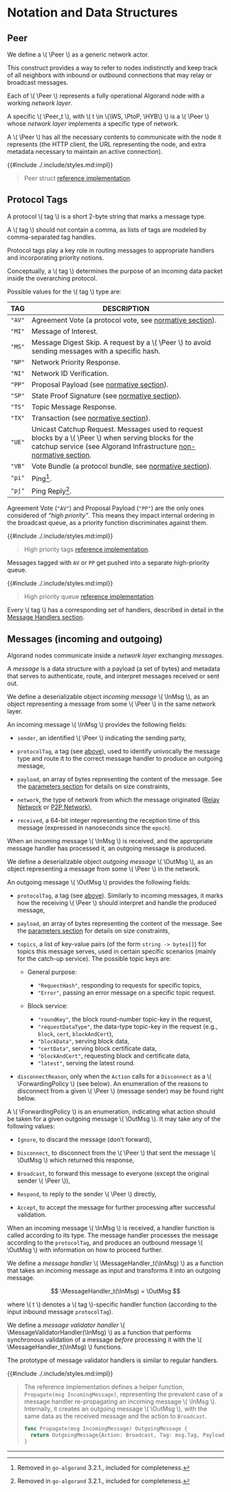$$
\newcommand \Peer {\mathrm{Peer}}
\newcommand \WS {\mathrm{WS}}
\newcommand \PtoP {\mathrm{P2P}}
\newcommand \HYB {\mathrm{HYB}}
\newcommand \tag {\mathrm{tag}}
\newcommand \InMsg {\ast\texttt{M}}
\newcommand \OutMsg {\texttt{M}\ast}
\newcommand \MessageHandler {\mathrm{MH}}
\newcommand \MessageValidatorHandler {\mathrm{MV}_h}
\newcommand \ForwardingPolicy {\mathrm{ForwardingPolicy}}
$$

# Notation and Data Structures

## Peer

We define a \\( \Peer \\) as a generic network actor.

This construct provides a way to refer to nodes indistinctly and keep track of all
neighbors with inbound or outbound connections that may relay or broadcast messages.

Each of \\( \Peer \\) represents a fully operational Algorand node with a working _network layer_.

A specific \\( \Peer_t \\), with \\( t \in \\{\WS, \PtoP, \HYB\\} \\) is a \\( \Peer \\)
whose _network layer_ implements a specific type of network.

A \\( \Peer \\) has all the necessary contents to communicate with the node it represents
(the HTTP client, the URL representing the node, and extra metadata necessary to maintain an active connection).

{{#include ./.include/styles.md:impl}}
> Peer struct [reference implementation](https://github.com/algorand/go-algorand/blob/df0613a04432494d0f437433dd1efd02481db838/network/wsPeer.go#L177).

## Protocol Tags

A protocol \\( tag \\) is a short 2-byte string that marks a message type.

A \\( tag \\) should not contain a comma, as lists of tags are modeled by comma-separated
tag handles.

Protocol tags play a key role in routing messages to appropriate handlers and incorporating
priority notions.

Conceptually, a \\( tag \\) determines the purpose of an incoming data packet inside
the overarching protocol.

Possible values for the \\( tag \\) type are:

|  TAG   | DESCRIPTION                                                                                                                                                                                                              |
|:------:|--------------------------------------------------------------------------------------------------------------------------------------------------------------------------------------------------------------------------|
| `"AV"` | Agreement Vote (a protocol vote, see [normative section](./abft.md#votes)).                                                                                                                                              |
| `"MI"` | Message of Interest.                                                                                                                                                                                                     |
| `"MS"` | Message Digest Skip. A request by a \\( \Peer \\) to avoid sending messages with a specific hash.                                                                                                                        |
| `"NP"` | Network Priority Response.                                                                                                                                                                                               |
| `"NI"` | Network ID Verification.                                                                                                                                                                                                 |
| `"PP"` | Proposal Payload (see [normative section](./abft.md#proposals)).                                                                                                                                                         |
| `"SP"` | State Proof Signature (see [normative section](./crypto.md#signature-format)).                                                                                                                                           |
| `"TS"` | Topic Message Response.                                                                                                                                                                                                  |
| `"TX"` | Transaction (see [normative section](./ledger.md#transactions)).                                                                                                                                                         |
| `"UE"` | Unicast Catchup Request. Messages used to request blocks by a \\( \Peer \\) when serving blocks for the catchup service (see Algorand Infrastructure [non-normative section](./infrastructure-overview.md#node-catchup). |
| `"VB"` | Vote Bundle (a protocol bundle, see [normative section](./abft.md#bundles)).                                                                                                                                             |
| `"pi"` | Ping[^1].                                                                                                                                                                                                                |
| `"pj"` | Ping Reply[^1].                                                                                                                                                                                                          |

Agreement Vote (`"AV"`) and Proposal Payload (`"PP"`) are the only ones considered
of _“high priority”_. This means they impact internal ordering in the broadcast
queue, as a priority function discriminates against them.

{{#include ./.include/styles.md:impl}}
> High priority tags [reference implementation](https://github.com/algorand/go-algorand/blob/ce9b2b0870043ef9d89be9ccf5cda0c42e3af70c/network/gossipNode.go#L140C6-L140C21).

Messages tagged with `AV` or `PP` get pushed into a separate high-priority queue.

{{#include ./.include/styles.md:impl}}
> High priority queue [reference implementation](https://github.com/algorand/go-algorand/blob/ce9b2b0870043ef9d89be9ccf5cda0c42e3af70c/network/wsNetwork.go#L388).

Every \\( tag \\) has a corresponding set of handlers, described in detail in the
[Message Handlers section](#message-handlers).

## Messages (incoming and outgoing)

Algorand nodes communicate inside a _network layer_ exchanging _messages_.

A _message_ is a data structure with a payload (a set of bytes) and metadata that
serves to authenticate, route, and interpret messages received or sent out.

We define a deserializable object _incoming message_ \\( \InMsg \\), as an object
representing a message from some \\( \Peer \\) in the same network layer.

An incoming message \\( \InMsg \\) provides the following fields:

- `sender`, an identified \\( \Peer \\) indicating the sending party,

- `protocolTag`, a tag (see [above](#protocol-tags)), used to identify univocally
the message type and route it to the correct message handler to produce an outgoing
message,

- `payload`, an array of bytes representing the content of the message. See the
[parameters section](./network-nn-parameters.md) for details on size constraints,

- `network`, the type of network from which the message originated
([Relay Network](#websocket-network-definition) or [P2P Network](#p2p-network-definition)),

- `received`, a 64-bit integer representing the reception time of this message
(expressed in nanoseconds since the `epoch`).

When an incoming message \\( \InMsg \\) is received, and the appropriate message handler
has processed it, an outgoing message is produced.

We define a deserializable object _outgoing message_ \\( \OutMsg \\), as an object
representing a message from some \\( \Peer \\) in the network.

An outgoing message \\( \OutMsg \\) provides the following fields:

- `protocolTag`, a tag (see [above](#protocol-tags)). Similarly to incoming messages,
it marks how the receiving \\( \Peer \\) should interpret and handle the produced
message,

- `payload`, an array of bytes representing the content of the message. See the
[parameters section](./network-nn-parameters.md) for details on size constraints,

- `topics`, a list of key-value pairs (of the form `string -> bytes[]`) for topics
this message serves, used in certain specific scenarios (mainly for the catch-up
service). The possible topic keys are:

  - General purpose:
    - `"RequestHash"`, responding to requests for specific topics,
    - `"Error"`, passing an error message on a specific topic request.

  - Block service:
    - `"roundKey"`, the block round-number topic-key in the request,
    - `"requestDataType"`, the data-type topic-key in the request (e.g., `block`, `cert`, `blockAndCert`),
    - `"blockData"`, serving block data,
    - `"certData"`, serving block certificate data,
    - `"blockAndCert"`, requesting block and certificate data,
    - `"latest"`, serving the latest round.

- `disconnectReason`, only when the `Action` calls for a `Disconnect` as a \\( \ForwardingPolicy \\)
(see below). An enumeration of the reasons to disconnect from a given \\( \Peer \\)
(message sender) may be found right below.

A \\( \ForwardingPolicy \\) is an enumeration, indicating what action should be taken for
a given outgoing message \\( \OutMsg \\). It may take any of the following values:

- `Ignore`, to discard the message (don’t forward),

- `Disconnect`, to disconnect from the \\( \Peer \\) that sent the message \\( \OutMsg \\)
which returned this response,

- `Broadcast`, to forward this message to everyone (except the original sender \\( \Peer \\)),

- `Respond`, to reply to the sender \\( \Peer \\) directly,

- `Accept`, to accept the message for further processing after successful validation.

When an incoming message \\( \InMsg \\) is received, a handler function is called
according to its type. The message handler processes the message according to the
`protocolTag`, and produces an outbound message \\( \OutMsg \\) with information
on how to proceed further.

We define a _message handler_ \\( \MessageHandler_t(\InMsg) \\) as a function that
takes an incoming message as input and transforms it into an outgoing message.

$$
\MessageHandler_t(\InMsg) = \OutMsg
$$

where \\( t \\) denotes a \\( tag \\)-specific handler function (according to the
input inbound message `protocolTag`).

We define a _message validator handler_ \\( \MessageValidatorHandler(\InMsg) \\)
as a function that performs synchronous validation of a message _before_ processing 
it with the \\( \MessageHandler_t(\InMsg) \\) functions.

The prototype of message validator handlers is similar to regular handlers.

{{#include ./.include/styles.md:impl}}
> The reference implementation defines a helper function, `Propagate(msg IncomingMessage)`,
> representing the prevalent case of a message handler re-propagating an incoming
> message \\( \InMsg \\). Internally, it creates an outgoing message \\( \OutMsg \\),
> with the same data as the received message and the action to `Broadcast`.
>
> ```go
> func Propagate(msg IncomingMessage) OutgoingMessage {
> 	return OutgoingMessage{Action: Broadcast, Tag: msg.Tag, Payload: msg.Data, Topics: nil}
> }
> ```

---

[^1]: Removed in `go-algorand` 3.2.1., included for completeness.